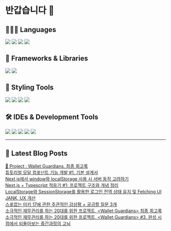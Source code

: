 # 반갑습니다 👋

## 🧑🏻‍💻 Languages

<p>
    <img src="https://img.shields.io/badge/TypeScript-3178C6?style=flat-square&logo=TypeScript&logoColor=white"/> 
  <img src="https://img.shields.io/badge/JavaScript-F7DF1E?style=flat-square&logo=JavaScript&logoColor=white"/> 
  <img src="https://img.shields.io/badge/Java-5382A1?style=flat-square&logo=openjdk&logoColor=white"/>
  <img src="https://img.shields.io/badge/Python-3776AB?style=flat-square&logo=python&logoColor=white"/> <!-- Python 추가 -->
</p>

## 📘 Frameworks & Libraries

<p>
  <img src="https://img.shields.io/badge/React-61DAFB?style=flat-square&logo=React&logoColor=black"/>
  <img src="https://img.shields.io/badge/Vue.js-4FC08D?style=flat-square&logo=Vue.js&logoColor=white"/>
</p>

## 🪮 Styling Tools

<p>
  <img src="https://img.shields.io/badge/CSS3-1572B6?style=flat-square&logo=css3&logoColor=white"/> <!-- CSS 추가 -->
  <img src="https://img.shields.io/badge/Tailwind CSS-06B6D4?style=flat-square&logo=Tailwind CSS&logoColor=white"/>
  <img src="https://img.shields.io/badge/Sass-CC6699?style=flat-square&logo=Sass&logoColor=white"/>
  <img src="https://img.shields.io/badge/Styled Components-DB7093?style=flat-square&logo=styled-components&logoColor=white"/>
</p>

## 🛠️ IDEs & Development Tools

<p>
  <img src="https://img.shields.io/badge/Git-F05032?style=flat-square&logo=git&logoColor=white"/>
  <img src="https://img.shields.io/badge/GitHub-181717?style=flat-square&logo=GitHub&logoColor=white"/>
    <img src="https://img.shields.io/badge/Figma-F24E1E?style=flat-square&logo=figma&logoColor=white"/>
  <img src="https://img.shields.io/badge/Visual Studio Code-007ACC?style=flat-square&logo=Visual Studio Code&logoColor=white"/>
  <img src="https://img.shields.io/badge/RStudio-75AADB?style=flat-square&logo=RStudio&logoColor=white"/>
</p>

---


## 📕 Latest Blog Posts

<a href="https://wonbin109.tistory.com/111">📌 Project : Wallet Guardians, 최종 회고록</a></br><a href=https://wonbin109.tistory.com/116>튜토리얼 모달 컴포넌트 기능 개발 #1. 기본 설계서</a></br><a href=https://wonbin109.tistory.com/115>Next.js에서 window와 localStorage 사용 시 서버 동작 고려하기</a></br><a href=https://wonbin109.tistory.com/114>Next.js + Typescript 적응기 #1: 프로젝트 구조와 개념 정리</a></br><a href=https://wonbin109.tistory.com/113>LocalStorage와 SessionStorage를 활용한 로그인 전역 상태 유지 및 Fetching UI JANK, UX 개선</a></br><a href=https://wonbin109.tistory.com/112>스포없는 미키 17에 관한 주관적인 감상평 + 궁금할 질문 3개</a></br><a href=https://wonbin109.tistory.com/111>소극적인 재무관리를 하는 20대를 위한 프로젝트, &lt;Wallet Guardians&gt; 최종 회고록</a></br><a href=https://wonbin109.tistory.com/110>소극적인 재무관리를 하는 20대를 위한 프로젝트, &lt;Wallet Guardians&gt; #3. 완성 시점에서 되돌아보는 중간과정의 고뇌</a></br>